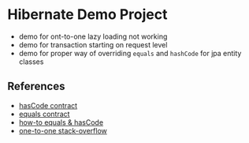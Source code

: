 # Hibernate Demo Project

- demo for ont-to-one lazy loading not working
- demo for transaction starting on request level
- demo for proper way of overriding `equals` and `hashCode` for jpa entity classes

## References

- [hasCode contract](https://docs.oracle.com/javase/7/docs/api/java/lang/Object.html#hashCode())
- [equals contract](https://docs.oracle.com/javase/7/docs/api/java/lang/Object.html#equals(java.lang.Object))
- [how-to equals & hasCode](https://vmaks.github.io/2019/11/18/how-to-implement-equals-hashcode-for-java-entity/)
- [one-to-one stack-overflow](https://stackoverflow.com/questions/1444227/how-can-i-make-a-jpa-onetoone-relation-lazy)
